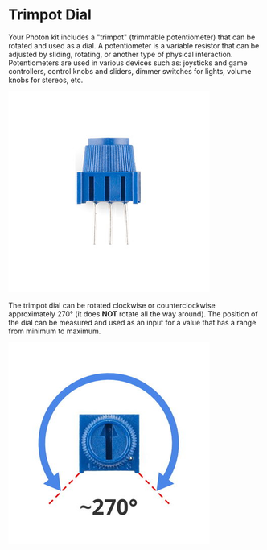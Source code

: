 # Trimpot Dial

Your Photon kit includes a "trimpot" \(trimmable potentiometer\) that can be rotated and used as a dial. A potentiometer is a variable resistor that can be adjusted by sliding, rotating, or another type of physical interaction. Potentiometers are used in various devices such as: joysticks and game controllers, control knobs and sliders, dimmer switches for lights, volume knobs for stereos, etc.

![Trimpot Dial \(side view\)](../../.gitbook/assets/trimpot.jpg)

The trimpot dial can be rotated clockwise or counterclockwise approximately 270° \(it does **NOT** rotate all the way around\). The position of the dial can be measured and used as an input for a value that has a range from minimum to maximum.

![Trimpot \(top view\): Max. Range of Rotation](../../.gitbook/assets/trimpot-max.jpg)



